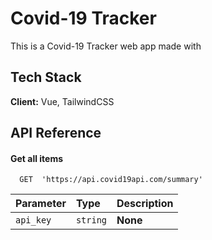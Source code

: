 # Covid-19 Tracker 

This is a Covid-19 Tracker web app made with 


## Tech Stack

**Client:** Vue, TailwindCSS




## API Reference

#### Get all items

```http
  GET  'https://api.covid19api.com/summary'
```

| Parameter | Type     | Description                |
| :-------- | :------- | :------------------------- |
| `api_key` | `string` | **None** |






